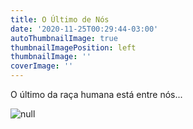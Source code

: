 ```yaml
---
title: O Último de Nós
date: '2020-11-25T00:29:44-03:00'
autoThumbnailImage: true
thumbnailImagePosition: left
thumbnailImage: ''
coverImage: ''
---
```

O último da raça humana está entre nós...

![null](/images/uploads/thbr001.jpg)
